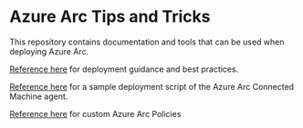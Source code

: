 # Azure Arc Tips and Tricks
This repository contains documentation and tools that can be used when deploying Azure Arc.

[Reference here](/deployment/README.md) for deployment guidance and best practices.

[Reference here](/scripts/sample-deploy-private-link.ps1) for a sample deployment script of the Azure Arc Connected Machine agent.

[Reference here](https://github.com/mattfeltonma/azure-custom-policies/tree/master/Arc/audit-allow-extensions) for custom Azure Arc Policies
